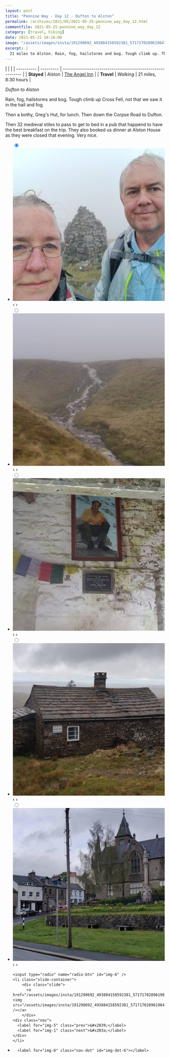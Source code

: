 ```yaml
---
layout: post
title: "Pennine Way - Day 12 - Dufton to Alston"
permalink: /archives/2021/05/2021-05-25-pennine_way_day_12.html
commentfile: 2021-05-25-pennine_way_day_12
category: [travel, hiking]
date: 2021-05-25 10:16:00
image: "/assets/images/insta/191298692_493884158592381_5717170289619847828_n_18155437750082024.jpg"
excerpt: |
  21 miles to Alston. Rain, fog, hailstorms and bog. Tough climb up. Then a bothy for lunch. The 32 medieval stiles to pass to get to bed in a pub.
---
```


|            |           |
| ---------- | --------- | ---------------------------------------------------------- |
| **Stayed** | Alston    | [The Angel Inn](https://maps.app.goo.gl/wRJ4r3nXZcwC8zg38) |
| **Travel** | _Walking_ | 21 miles, 8:30 hours                                       |

_Dufton to Alston_

Rain, fog, hailstorms and bog. Tough climb up Cross Fell, not that we saw it in the hail and fog.

Then a bothy, Greg's Hut, for lunch. Then down the Corpse Road to Dufton.

Then 32 medieval stiles to pass to get to bed in a pub that happend to have the best breakfast on the trip. They also booked us dinner at Alston House as they were closed that evening. Very nice.

<ul class="slides">
    <input type="radio" name="radio-btn" id="img-1" checked="checked" />
    <li class="slide-container">
        <div class="slide">
          <a href="/assets/images/insta/190330750_229218185245624_579889041713359515_n_17908506844864389.jpg"><img src="/assets/images/insta/190330750_229218185245624_579889041713359515_n_17908506844864389.jpg" /></a>
        </div>
    <div class="nav">
      <label for="img-6" class="prev">&#x2039;</label>
      <label for="img-2" class="next">&#x203a;</label>
    </div>
    </li>
        <input type="radio" name="radio-btn" id="img-2"  />
    <li class="slide-container">
        <div class="slide">
          <a href="/assets/images/insta/191208036_553900729330408_1843340997761767164_n_17889430283094683.jpg"><img src="/assets/images/insta/191208036_553900729330408_1843340997761767164_n_17889430283094683.jpg" /></a>
        </div>
    <div class="nav">
      <label for="img-1" class="prev">&#x2039;</label>
      <label for="img-3" class="next">&#x203a;</label>
    </div>
    </li>
        <input type="radio" name="radio-btn" id="img-3"  />
    <li class="slide-container">
        <div class="slide">
          <a href="/assets/images/insta/191265423_1455201898149345_6913377278328984255_n_17875016552402339.jpg"><img src="/assets/images/insta/191265423_1455201898149345_6913377278328984255_n_17875016552402339.jpg" /></a>
        </div>
    <div class="nav">
      <label for="img-2" class="prev">&#x2039;</label>
      <label for="img-4" class="next">&#x203a;</label>
    </div>
    </li>
        <input type="radio" name="radio-btn" id="img-4"  />
    <li class="slide-container">
        <div class="slide">
          <a href="/assets/images/insta/192100566_552145849281646_475534418611167062_n_17852829896543089.jpg"><img src="/assets/images/insta/192100566_552145849281646_475534418611167062_n_17852829896543089.jpg" /></a>
        </div>
    <div class="nav">
      <label for="img-3" class="prev">&#x2039;</label>
      <label for="img-5" class="next">&#x203a;</label>
    </div>
    </li>
        <input type="radio" name="radio-btn" id="img-5"  />
    <li class="slide-container">
        <div class="slide">
          <a href="/assets/images/insta/191646353_232110988254740_6841177174907619873_n_17937944032512372.jpg"><img src="/assets/images/insta/191646353_232110988254740_6841177174907619873_n_17937944032512372.jpg" /></a>
        </div>
    <div class="nav">
      <label for="img-4" class="prev">&#x2039;</label>
      <label for="img-6" class="next">&#x203a;</label>
    </div>
    </li>
    
    <input type="radio" name="radio-btn" id="img-6" />
    <li class="slide-container">
        <div class="slide">
          <a href="/assets/images/insta/191298692_493884158592381_5717170289619847828_n_18155437750082024.jpg"><img src="/assets/images/insta/191298692_493884158592381_5717170289619847828_n_18155437750082024.jpg" /></a>
        </div>
    <div class="nav">
      <label for="img-5" class="prev">&#x2039;</label>
      <label for="img-1" class="next">&#x203a;</label>
    </div>
    </li>
			
<li class="nav-dots">
      <label for="img-1" class="nav-dot" id="img-dot-1"></label>
      <label for="img-2" class="nav-dot" id="img-dot-2"></label>
      <label for="img-3" class="nav-dot" id="img-dot-3"></label>
      <label for="img-4" class="nav-dot" id="img-dot-4"></label>
      <label for="img-5" class="nav-dot" id="img-dot-5"></label>

      <label for="img-6" class="nav-dot" id="img-dot-6"></label>

</li>
</ul>
